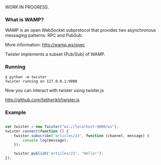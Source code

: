 WORK IN PROGRESS.

### What is WAMP?

WAMP is an open WebSocket subprotocol that provides two asynchronous
messaging patterns: RPC and PubSub.

More information: <http://wamp.ws/spec>


Twister implements a subset (Pub/Sub) of WAMP.


### Running

    $ python -m twister
    Twister running on 127.0.0.1:9000


Now you can interact with twister using twister.js

<http://github.com/fatiherikli/twister.js>

### Example

```javascript

var twister = new Twister("ws://localhost:9000/ws");
twister.connect(function () {
    twister.subscribe('articles/23', function (channel, message) {
        console.log(message);
    });

    twister.publish('articles/23', "Hello!");
});
````